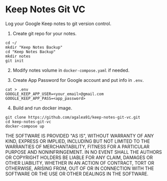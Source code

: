 # Keep Notes Git VC

Log your Google Keep notes to git version control.

1. Create git repo for your notes.

```
cd ~/
mkdir "Keep Notes Backup"
cd "Keep Notes Backup"
mkdir notes
git init
```

2. Modify notes volume in `docker-compose.yaml` if needed.

3. Create App Password for Google account and put info in `.env`.

```
cat > .env
GOOGLE_KEEP_APP_USER=<your_email>@gmail.com
GOOGLE_KEEP_APP_PASS=<app_password>
```

4. Build and run docker image.

```
git clone https://github.com/agalea91/keep-notes-git-vc.git
cd keep-notes-git-vc
docker-compose up
```


THE SOFTWARE IS PROVIDED "AS IS", WITHOUT WARRANTY OF ANY KIND, EXPRESS OR IMPLIED, INCLUDING BUT NOT LIMITED TO THE WARRANTIES OF MERCHANTABILITY, FITNESS FOR A PARTICULAR PURPOSE AND NONINFRINGEMENT. IN NO EVENT SHALL THE AUTHORS OR COPYRIGHT HOLDERS BE LIABLE FOR ANY CLAIM, DAMAGES OR OTHER LIABILITY, WHETHER IN AN ACTION OF CONTRACT, TORT OR OTHERWISE, ARISING FROM, OUT OF OR IN CONNECTION WITH THE SOFTWARE OR THE USE OR OTHER DEALINGS IN THE SOFTWARE.


